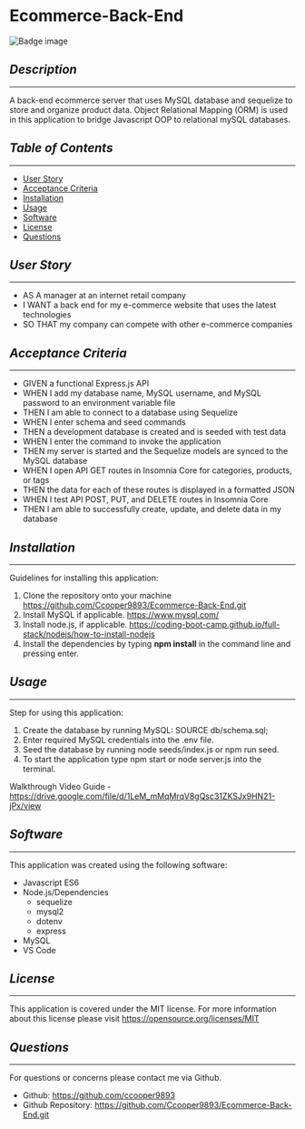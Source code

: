 # Ecommerce-Back-End
![Badge image](https://img.shields.io/badge/license-MIT-green})

## *Description*
___
A back-end ecommerce server that uses MySQL database and sequelize to store and organize product data. Object Relational Mapping (ORM) is
used in this application to bridge Javascript OOP to relational mySQL databases.

## *Table of Contents*
 ___
  - [User Story](#user-story)
  - [Acceptance Criteria](#acceptance-criteria)
  - [Installation](#installation)
  - [Usage](#usage)
  - [Software](#software)
  - [License](#license)
  - [Questions](#questions)

## *User Story*
___
- AS A manager at an internet retail company
- I WANT a back end for my e-commerce website that uses the latest technologies
- SO THAT my company can compete with other e-commerce companies

## *Acceptance Criteria*
___
- GIVEN a functional Express.js API
- WHEN I add my database name, MySQL username, and MySQL password to an environment variable file
- THEN I am able to connect to a database using Sequelize
- WHEN I enter schema and seed commands
- THEN a development database is created and is seeded with test data
- WHEN I enter the command to invoke the application
- THEN my server is started and the Sequelize models are synced to the MySQL database
- WHEN I open API GET routes in Insomnia Core for categories, products, or tags
- THEN the data for each of these routes is displayed in a formatted JSON
- WHEN I test API POST, PUT, and DELETE routes in Insomnia Core
- THEN I am able to successfully create, update, and delete data in my database

## *Installation*
___
Guidelines for installing this application:
1. Clone the repository onto your machine https://github.com/Ccooper9893/Ecommerce-Back-End.git
2. Install MySQL if applicable. https://www.mysql.com/
3. Install node.js, if applicable. https://coding-boot-camp.github.io/full-stack/nodejs/how-to-install-nodejs
4. Install the dependencies by typing **npm install** in the command line and pressing enter.


## *Usage*
___
Step for using this application:
1. Create the database by running MySQL: SOURCE db/schema.sql;
2. Enter required MySQL credentials into the .env file.
3. Seed the database by running node seeds/index.js or npm run seed.
4. To start the application type npm start or node server.js into the terminal.

Walkthrough Video Guide - 
https://drive.google.com/file/d/1LeM_mMqMrqV8gQsc31ZKSJx9HN21-jPx/view

## *Software*
___
This application was created using the following software:
- Javascript ES6
- Node.js/Dependencies
    - sequelize
    - mysql2
    - dotenv
    - express
- MySQL
- VS Code

## *License*
___
This application is covered under the MIT license.
For more information about this license please visit https://opensource.org/licenses/MIT

## *Questions*
___
For questions or concerns please contact me via Github.
  - Github: https://github.com/ccooper9893
  - Github Repository: https://github.com/Ccooper9893/Ecommerce-Back-End.git




